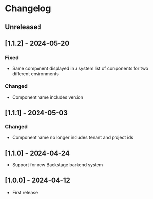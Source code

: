 # Changelog

## Unreleased

## [1.1.2] - 2024-05-20

### Fixed

- Same component displayed in a system list of components for two different environments

### Changed

- Component name includes version

## [1.1.1] - 2024-05-03

### Changed

- Component name no longer includes tenant and project ids

## [1.1.0] - 2024-04-24

- Support for new Backstage backend system

## [1.0.0] - 2024-04-12

- First release
